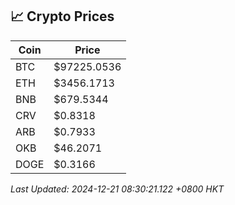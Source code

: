 ## 📈 Crypto Prices

| Coin | Price |
| ---- | ----- |
| BTC | $97225.0536 |
| ETH | $3456.1713 |
| BNB | $679.5344 |
| CRV | $0.8318 |
| ARB | $0.7933 |
| OKB | $46.2071 |
| DOGE | $0.3166 |

_Last Updated: 2024-12-21 08:30:21.122 +0800 HKT_
